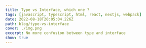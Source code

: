 ```yaml
---
title: Type vs Interface, which one ?
tags: [javascript, typescript, html, react, nextjs, webpack]
date: 2022-08-18T20:05:04.226Z
path: blog/type-vs-interface
cover: ./img.png
excerpt: No more confusion between type and interface
show: true
---
```

